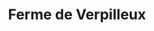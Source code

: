 ---
title: "Ferme de Verpilleux"
url: /saint-romain-en-jarez/ferme-de-verpilleux/
shop: Hofladen
---